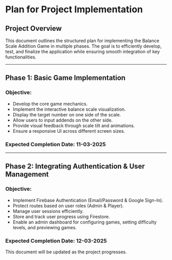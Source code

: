 # Plan for Project Implementation

## **Project Overview**

This document outlines the structured plan for implementing the Balance Scale Addition Game in multiple phases. The goal is to efficiently develop, test, and finalize the application while ensuring smooth integration of key functionalities.

---

## **Phase 1: Basic Game Implementation**

### **Objective:**

- Develop the core game mechanics.
- Implement the interactive balance scale visualization.
- Display the target number on one side of the scale.
- Allow users to input addends on the other side.
- Provide visual feedback through scale tilt and animations.
- Ensure a responsive UI across different screen sizes.

### **Expected Completion Date:** 11-03-2025

---

## **Phase 2: Integrating Authentication & User Management**

### **Objective:**

- Implement Firebase Authentication (Email/Password & Google Sign-In).
- Protect routes based on user roles (Admin & Player).
- Manage user sessions efficiently.
- Store and track user progress using Firestore.
- Enable an admin dashboard for configuring games, setting difficulty levels, and previewing games.

### **Expected Completion Date:** 12-03-2025

This document will be updated as the project progresses.

